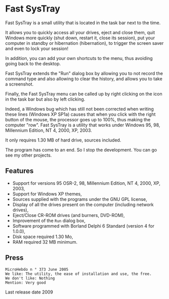 # Fast SysTray

Fast SysTray is a small utility that is located in the task bar next to the time.

It allows you to quickly access all your drives, eject and close them, quit Windows more quickly (shut down, restart it, close its session), put your computer in standby or hibernation (hibernation), to trigger the screen saver and even to lock your session!

In addition, you can add your own shortcuts to the menu, thus avoiding going back to the desktop.

Fast SysTray extends the "Run" dialog box by allowing you to not record the command type and also allowing to clear the history, and allows you to take a screenshot.

Finally, the Fast SysTray menu can be called up by right clicking on the icon in the task bar but also by left clicking.

Indeed, a Windows bug which has still not been corrected when writing these lines (Windows XP SP1a) causes that when you click with the right button of the mouse, the processor goes up to 100%, thus making the computer "row". Fast SysTray is a utility that works under Windows 95, 98, Millennium Edition, NT 4, 2000, XP, 2003.

It only requires 1.30 MB of hard drive, sources included.

The program has come to an end. So I stop the development. You can go see my other projects.

## Features

* Support for versions 95 OSR-2, 98, Millennium Edition, NT 4, 2000, XP, 2003,
* Support for Windows XP themes,
* Sources supplied with the programs under the GNU GPL license,
* Display of all the drives present on the computer (including network drives),
* Eject/Close CR-ROM drives (and burners, DVD-ROM),
* Improvement of the `Run` dialog box,
* Software programmed with Borland Delphi 6 Standard (version 4 for 1.0.0),
* Disk space required 1.30 Mo,
* RAM required 32 MB minimum.

## Press

```
MicroHebdo n ° 373 June 2005
We like: The utility, the ease of installation and use, the free.
We don't like: Nothing
Mention: Very good
```

Last release date 2009
